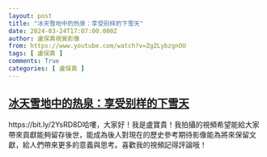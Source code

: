 ```yaml
---
layout: post
title: "冰天雪地中的热泉：享受别样的下雪天"
date: 2024-03-24T17:07:00.000Z
author: 盧保貴視覺影像
from: https://www.youtube.com/watch?v=ZgZLybzgnOU
tags: [ 盧保貴 ]
comments: True
categories: [ 盧保貴 ]
---
```

<!--1711300020000-->
[冰天雪地中的热泉：享受别样的下雪天](https://www.youtube.com/watch?v=ZgZLybzgnOU)
------

<div>
https://bit.ly/2YsRD8D哈嘍，大家好！我是盧寶貴！我拍攝的視頻希望能給大家帶來貢獻能夠留存後世，能成為後人對現在的歷史參考期待影像能為將來保留文獻，給人們帶來更多的意義與思考。喜歡我的視頻記得評論哦！
</div>
